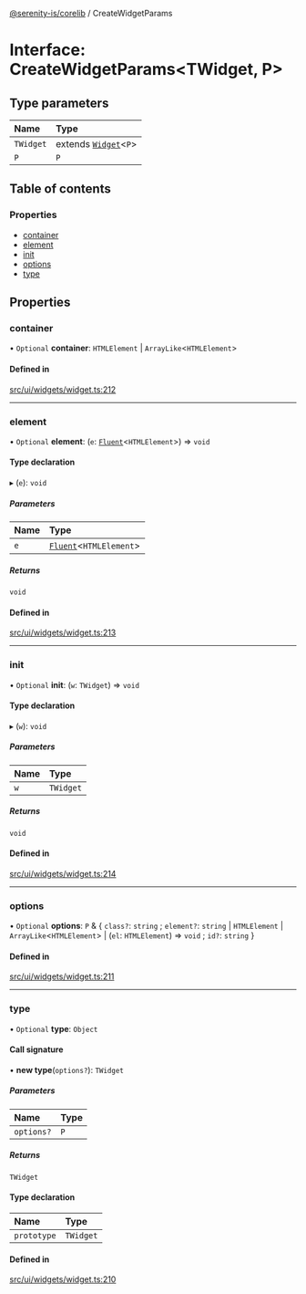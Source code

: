 [@serenity-is/corelib](../README.md) / CreateWidgetParams

# Interface: CreateWidgetParams\<TWidget, P\>

## Type parameters

| Name | Type |
| :------ | :------ |
| `TWidget` | extends [`Widget`](../classes/Widget.md)\<`P`\> |
| `P` | `P` |

## Table of contents

### Properties

- [container](CreateWidgetParams.md#container)
- [element](CreateWidgetParams.md#element)
- [init](CreateWidgetParams.md#init)
- [options](CreateWidgetParams.md#options)
- [type](CreateWidgetParams.md#type)

## Properties

### container

• `Optional` **container**: `HTMLElement` \| `ArrayLike`\<`HTMLElement`\>

#### Defined in

[src/ui/widgets/widget.ts:212](https://github.com/serenity-is/serenity/blob/master/packages/corelib/src/ui/widgets/widget.ts#L212)

___

### element

• `Optional` **element**: (`e`: [`Fluent`](Fluent.md)\<`HTMLElement`\>) => `void`

#### Type declaration

▸ (`e`): `void`

##### Parameters

| Name | Type |
| :------ | :------ |
| `e` | [`Fluent`](Fluent.md)\<`HTMLElement`\> |

##### Returns

`void`

#### Defined in

[src/ui/widgets/widget.ts:213](https://github.com/serenity-is/serenity/blob/master/packages/corelib/src/ui/widgets/widget.ts#L213)

___

### init

• `Optional` **init**: (`w`: `TWidget`) => `void`

#### Type declaration

▸ (`w`): `void`

##### Parameters

| Name | Type |
| :------ | :------ |
| `w` | `TWidget` |

##### Returns

`void`

#### Defined in

[src/ui/widgets/widget.ts:214](https://github.com/serenity-is/serenity/blob/master/packages/corelib/src/ui/widgets/widget.ts#L214)

___

### options

• `Optional` **options**: `P` & \{ `class?`: `string` ; `element?`: `string` \| `HTMLElement` \| `ArrayLike`\<`HTMLElement`\> \| (`el`: `HTMLElement`) => `void` ; `id?`: `string`  }

#### Defined in

[src/ui/widgets/widget.ts:211](https://github.com/serenity-is/serenity/blob/master/packages/corelib/src/ui/widgets/widget.ts#L211)

___

### type

• `Optional` **type**: `Object`

#### Call signature

• **new type**(`options?`): `TWidget`

##### Parameters

| Name | Type |
| :------ | :------ |
| `options?` | `P` |

##### Returns

`TWidget`

#### Type declaration

| Name | Type |
| :------ | :------ |
| `prototype` | `TWidget` |

#### Defined in

[src/ui/widgets/widget.ts:210](https://github.com/serenity-is/serenity/blob/master/packages/corelib/src/ui/widgets/widget.ts#L210)
